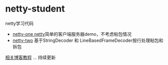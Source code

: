 # netty-student
netty学习代码

- [netty-one netty](https://blog.csdn.net/qq_42651904/article/details/106323841)简单的客户端服务器demo，不考虑粘包情况
- [netty-two](https://blog.csdn.net/qq_42651904/article/details/106343007) 基于StringDecoder 和 LineBasedFrameDecoder按行处理粘包和拆包

[相关博客教程](https://blog.csdn.net/qq_42651904/category_10039637.html)
... 持续更新
